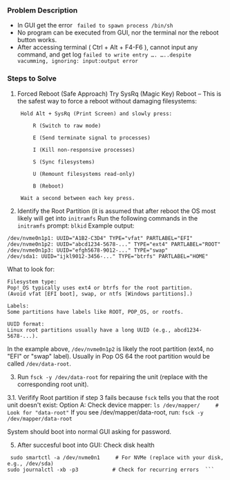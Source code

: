 ### Problem Description

- In GUI get the error ``` failed to spawn process /bin/sh```
- No program can be executed from GUI, nor the terminal nor the reboot button works.
- After accessing terminal ( Ctrl + Alt + F4-F6 ), cannot input any command, and get log ```failed to write entry …. …..despite vacumming, ignoring: input:output error```


### Steps to Solve
1. Forced Reboot (Safe Approach)
Try SysRq (Magic Key) Reboot – This is the safest way to force a reboot without damaging filesystems:

        Hold Alt + SysRq (Print Screen) and slowly press:

            R (Switch to raw mode)

            E (Send terminate signal to processes)

            I (Kill non-responsive processes)

            S (Sync filesystems)

            U (Remount filesystems read-only)

            B (Reboot)

        Wait a second between each key press.

2. Identify the Root Partition
 (it is assumed that after reboot the OS most likely will get into `initramfs`
Run the following commands in the ```initramfs``` prompt:
```blkid```
Example output:
```
/dev/nvme0n1p1: UUID="A1B2-C3D4" TYPE="vfat" PARTLABEL="EFI"  
/dev/nvme0n1p2: UUID="abcd1234-5678-..." TYPE="ext4" PARTLABEL="ROOT"  
/dev/nvme0n1p3: UUID="efgh5678-9012-..." TYPE="swap"  
/dev/sda1: UUID="ijkl9012-3456-..." TYPE="btrfs" PARTLABEL="HOME"
```
What to look for:

    Filesystem type:
    Pop!_OS typically uses ext4 or btrfs for the root partition.
    (Avoid vfat [EFI boot], swap, or ntfs [Windows partitions].)

    Labels:
    Some partitions have labels like ROOT, POP_OS, or rootfs.

    UUID format:
    Linux root partitions usually have a long UUID (e.g., abcd1234-5678-...).

In the example above, `/dev/nvme0n1p2` is likely the root partition (ext4, no "EFI" or "swap" label).
Usually in Pop OS 64 the root partition would be called `/dev/data-root`.

3. Run `fsck -y /dev/data-root` for repairing the unit (replace with the corresponding root unit).

3.1. Verifify Root partition
if step 3 fails because `fsck` tells you that the root unit doesn't exist:
Option A: Check device mapper:
```ls /dev/mapper/     # Look for "data-root"```
If you see /dev/mapper/data-root, run:
```fsck -y /dev/mapper/data-root```

System should boot into normal GUI asking for password.

5. After succesful boot into GUI:
Check disk health
```
 sudo smartctl -a /dev/nvme0n1     # For NVMe (replace with your disk, e.g., /dev/sda)  
sudo journalctl -xb -p3           # Check for recurring errors  ```


